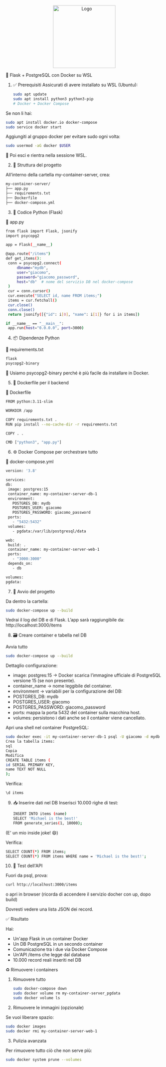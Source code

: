 <br />

<p align="center">
  <a href="https://github.com/GiacomoBorsellino/guide_docker">
    <img src="https://cdn.worldvectorlogo.com/logos/docker.svg" alt="Logo" width="200">
  </a>
</p>

🐳 Flask + PostgreSQL con Docker su WSL

1. ✅ Prerequisiti
   Assicurati di avere installato su WSL (Ubuntu):

   ```sh
   sudo apt update
   sudo apt install python3 python3-pip
   # Docker + Docker Compose
   ```

Se non li hai:

```sh
sudo apt install docker.io docker-compose
sudo service docker start
```

Aggiungiti al gruppo docker per evitare sudo ogni volta:

```sh
sudo usermod -aG docker $USER
```

🔁 Poi esci e rientra nella sessione WSL.

2. 📁 Struttura del progetto

All’interno della cartella my-container-server, crea:

```sh
my-container-server/
├── app.py
├── requirements.txt
├── Dockerfile
├── docker-compose.yml
```

3. 🐍 Codice Python (Flask)

🔹 app.py
```sh
from flask import Flask, jsonify
import psycopg2

app = Flask(__name__)

@app.route("/items")
def get_items():
 conn = psycopg2.connect(
     dbname="mydb",
     user="giacomo",
     password="giacomo_password",
     host="db"  # nome del servizio DB nel docker-compose
 )
 cur = conn.cursor()
 cur.execute("SELECT id, name FROM items;")
 items = cur.fetchall()
 cur.close()
 conn.close()
 return jsonify([{"id": i[0], "name": i[1]} for i in items])

if __name__ == "__main__":
 app.run(host="0.0.0.0", port=3000)
```

4. 📦 Dipendenze Python

🔹 requirements.txt
```sh
flask
psycopg2-binary
```

🔸 Usiamo psycopg2-binary perché è più facile da installare in Docker.

5. 🐳 Dockerfile per il backend

🔹 Dockerfile
```sh
FROM python:3.11-slim

WORKDIR /app

COPY requirements.txt .
RUN pip install --no-cache-dir -r requirements.txt

COPY . .

CMD ["python3", "app.py"]
```

6. ⚙️ Docker Compose per orchestrare tutto

🔹 docker-compose.yml
```sh
version: '3.8'

services:
db:
 image: postgres:15
 container_name: my-container-server-db-1
 environment:
   POSTGRES_DB: mydb
   POSTGRES_USER: giacomo
   POSTGRES_PASSWORD: giacomo_password
 ports:
   - "5432:5432"
 volumes:
   - pgdata:/var/lib/postgresql/data

web:
 build: .
 container_name: my-container-server-web-1
 ports:
   - "3000:3000"
 depends_on:
   - db

volumes:
pgdata:
```

7. 🚀 Avvio del progetto

Da dentro la cartella:

```sh
sudo docker-compose up --build
```

Vedrai il log del DB e di Flask.
L’app sarà raggiungibile da: http://localhost:3000/items

8. 🗃️ Creare container e tabella nel DB

Avvia tutto

```sh
sudo docker-compose up --build
```

Dettaglio configurazione:

- image: postgres:15 → Docker scarica l’immagine ufficiale di PostgreSQL versione 15 (se non presente).
- container_name → nome leggibile del container.
- environment → variabili per la configurazione del DB:
- POSTGRES_DB: mydb
- POSTGRES_USER: giacomo
- POSTGRES_PASSWORD: giacomo_password
- ports: mappa la porta 5432 del container sulla macchina host.
- volumes: persistono i dati anche se il container viene cancellato.

Apri una shell nel container PostgreSQL:

```sh
sudo docker exec -it my-container-server-db-1 psql -U giacomo -d mydb
Crea la tabella items:
sql
Copia
Modifica
CREATE TABLE items (
id SERIAL PRIMARY KEY,
name TEXT NOT NULL
);
```

Verifica:

```sh
\d items
```

9. 📥 Inserire dati nel DB
   Inserisci 10.000 righe di test:

   ```sh
   INSERT INTO items (name)
   SELECT 'Michael is the best!'
   FROM generate_series(1, 10000);
   ```

 (E' un mio inside joke! 😄)

Verifica:

```sh
SELECT COUNT(*) FROM items;
SELECT COUNT(*) FROM items WHERE name = 'Michael is the best!';
```

10. 🔄 Test dell'API

Fuori da psql, prova:

```sh
curl http://localhost:3000/items
```

o apri in browser (ricorda di accendere il servizio docher con up, dopo build)

Dovresti vedere una lista JSON dei record.

✅ Risultato

Hai:

- Un'app Flask in un container Docker
- Un DB PostgreSQL in un secondo container
- Comunicazione tra i due via Docker Compose
- Un'API /items che legge dal database
- 10.000 record reali inseriti nel DB

♻️ Rimuovere i containers

1. Rimuovere tutto

   ```sh
   sudo docker-compose down
   sudo docker volume rm my-container-server_pgdata
   sudo docker volume ls
   ```

2. Rimuovere le immagini (opzionale)

Se vuoi liberare spazio:

```sh
sudo docker images
sudo docker rmi my-container-server-web-1
```

3. Pulizia avanzata

Per rimuovere tutto ciò che non serve più:

```sh
sudo docker system prune --volumes
```
